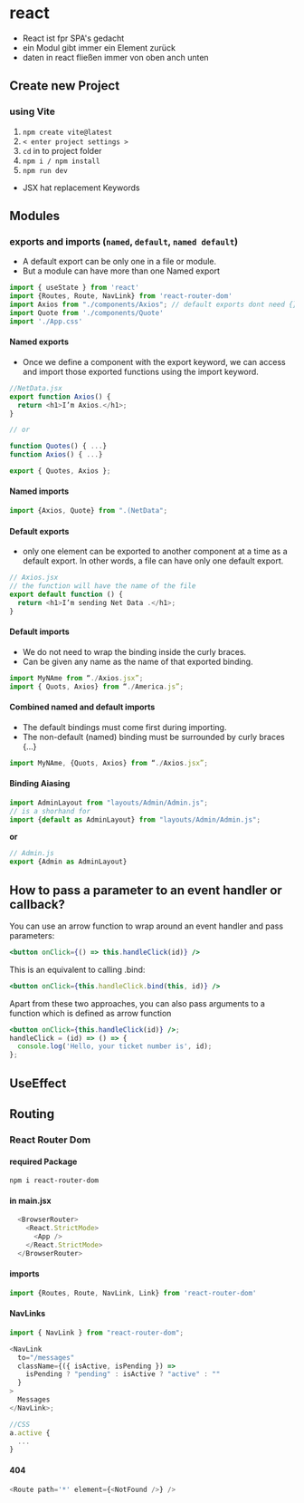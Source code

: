 # react

- React ist fpr SPA's gedacht
- ein Modul gibt immer ein Element zurück
- daten in react fließen immer von oben anch unten

## Create new Project

### using Vite

1. `npm create vite@latest`
2. `< enter project settings >`
3. `cd` in to project folder
4. `npm i / npm install`
5. `npm run dev`

- JSX hat replacement Keywords

## Modules

### exports and imports (`named`, `default`, `named default`)

- A default export can be only one in a file or module.
- But a module can have more than one Named export

```javascript
import { useState } from 'react'
import {Routes, Route, NavLink} from 'react-router-dom'
import Axios from "./components/Axios"; // default exports dont need {}
import Quote from './components/Quote'
import './App.css'
```

#### Named exports

- Once we define a component with the export keyword, we can access and import those exported functions using the import keyword.

```javascript
//NetData.jsx
export function Axios() {
  return <h1>I’m Axios.</h1>;
}

// or

function Quotes() { ...}
function Axios() { ...}

export { Quotes, Axios }; 
```

#### Named imports

```javascript
import {Axios, Quote} from ".(NetData";
```

#### Default exports

- only one element can be exported to another component at a time as a default export. In other words, a file can have only one default export.

```javascript
// Axios.jsx
// the function will have the name of the file
export default function () {
  return <h1>I’m sending Net Data .</h1>;
}
```

#### Default imports

- We do not need to wrap the binding inside the curly braces.
- Can be given any name as the name of that exported binding.

```javascript
import MyNAme from “./Axios.jsx”; 
import { Quots, Axios} from “./America.js”; 
```

#### Combined named and default imports

- The default bindings must come first during importing.
- The non-default (named) binding must be surrounded by curly braces {…}

```javascript
import MyNAme, {Quots, Axios} from “./Axios.jsx”; 
```

#### Binding Aiasing

```javascript
import AdminLayout from "layouts/Admin/Admin.js";
// is a shorhand for
import {default as AdminLayout} from "layouts/Admin/Admin.js";
```

**or**

```javascript
// Admin.js
export {Admin as AdminLayout}

```

## How to pass a parameter to an event handler or callback?

  You can use an arrow function to wrap around an event handler and pass parameters:

```jsx
<button onClick={() => this.handleClick(id)} />
```

This is an equivalent to calling .bind:

```jsx
<button onClick={this.handleClick.bind(this, id)} />
```

Apart from these two approaches, you can also pass arguments to a function which is defined as arrow function

```jsx
<button onClick={this.handleClick(id)} />;
handleClick = (id) => () => {
  console.log('Hello, your ticket number is', id);
};
```

## UseEffect

## Routing

### React Router Dom

#### required Package

`npm i react-router-dom`

#### in main.jsx

```javascript
  <BrowserRouter>
    <React.StrictMode>
      <App />
    </React.StrictMode>
  </BrowserRouter>
```

#### imports

```javascript
import {Routes, Route, NavLink, Link} from 'react-router-dom'
```

#### NavLinks

```javascript
import { NavLink } from "react-router-dom";

<NavLink
  to="/messages"
  className={({ isActive, isPending }) =>
    isPending ? "pending" : isActive ? "active" : ""
  }
>
  Messages
</NavLink>;

//CSS
a.active {
  ...
}
```

#### 404

```javascript
<Route path='*' element={<NotFound />} />
```

